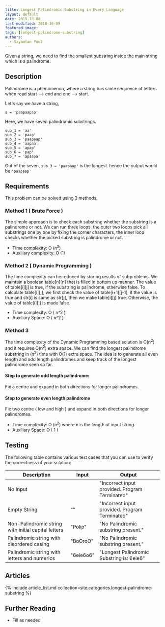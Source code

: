 ```yaml
---
title: Longest Palindromic Substring in Every Language
layout: default
date: 2019-10-08
last-modified: 2018-10-09
featured-image:
tags: [longest-palindrome-substring]
authors: 
  - Sayantan Paul
---
```


Given a string, we need to find the smallest substring inside the main string which is a palindrome.

## Description

Palindrome is a phenomenon, where a string has same sequence of letters when read start --> end and end --> start.

Let's say we have a string,

```
s = 'paapaapap'
```

Here, we have seven palindromic substrings. 

```
sub_1 = 'aa'
sub_2 = 'paap'
sub_3 = 'paapaap'
sub_4 = 'aapaa'
sub_5 = 'apap'
sub_6 = 'pap'
sub_7 = 'apaapa'
```

Out of the seven,  `sub_3 = 'paapaap'` is the longest. hence the output would be `'paapaap'`

## Requirements

This problem can be solved using 3 methods.

### Method 1 ( Brute Force )

The simple approach is to check each substring whether the substring is a palindrome or not. We can run three loops, the outer two loops pick all substrings one by one by fixing the corner characters, the inner loop checks whether the picked substring is palindrome or not.

- Time complexity: O (n<sup>3</sup>)
- Auxiliary complexity: O (1)

### Method 2 ( Dynamic Programming )

The time complexity can be reduced by storing results of subproblems. We maintain a boolean table[n][n] that is filled in bottom up manner. The value of table[i][j] is true, if the substring is palindrome, otherwise false. To calculate table[i][j], we first check the value of table[i+1][j-1], if the value is true and str[i] is same as str[j], then we make table[i][j] true. Otherwise, the value of table[i][j] is made false.

- Time complexity: O ( n^2 )
- Auxiliary Space: O ( n^2 )

### Method 3

The time complexity of the Dynamic Programming based solution is O(n<sup>2</sup>) and it requires O(n<sup>2</sup>) extra space. We can find the longest palindrome substring in (n<sup>2</sup>) time with O(1) extra space. The idea is to generate all even length and odd length palindromes and keep track of the longest palindrome seen so far.

#### Step to generate odd length palindrome:

Fix a centre and expand in both directions for longer palindromes.

#### Step to generate even length palindrome

Fix two centre ( low and high ) and expand in both directions for longer palindromes.

- Time complexity: O (n<sup>2</sup>) where n is the length of input string.
- Auxiliary Space: O ( 1 )

## Testing

The following table contains various test cases that you can use to verify the correctness of your solution:

| Description | Input | Output |
|-------------|-------|--------|
| No Input    |       |"Incorrect input provided. Program Terminated"|
|Empty String|""|"Incorrect input provided. Program Terminated"|
|Non-Palindromic string with initial capital letters|"Polip"|"No Palindromic substring present."|
|Palindromic string with disordered casing|"BoOroO"|"No Palindromic substring present."|
|Palindromic string with letters and numerics|"6eie6o6"|"Longest Palindromic Substring is: 6eie6"|

## Articles

{% include article_list.md collection=site.categories.longest-palindrome-substring %}

## Further Reading

- Fill as needed
